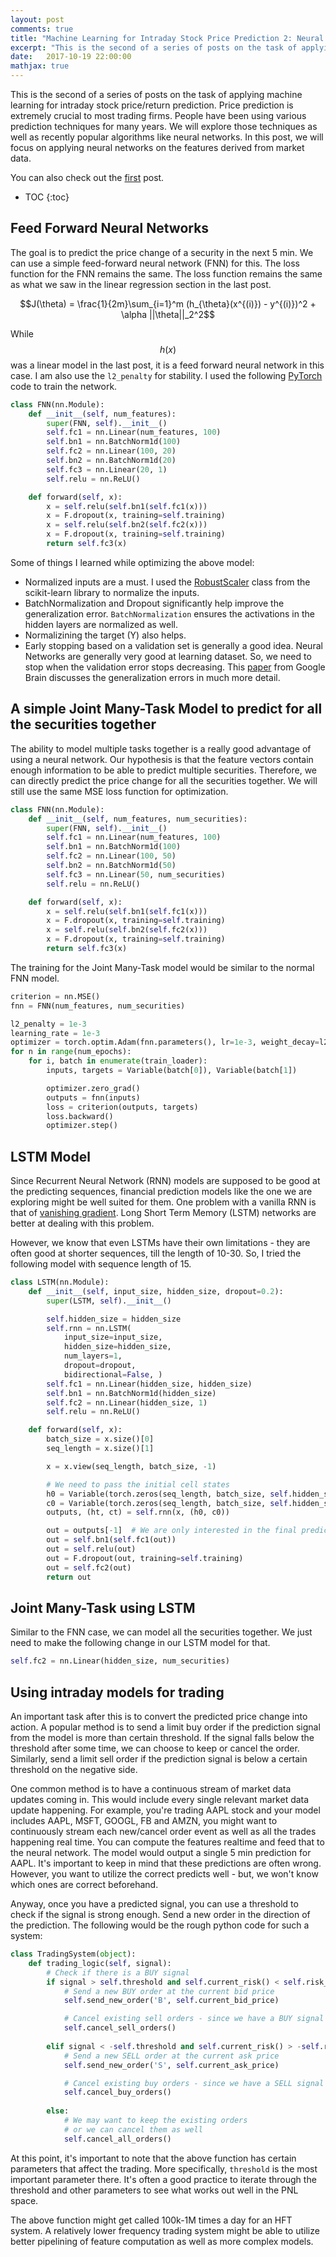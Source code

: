 ```yaml
---
layout: post
comments: true
title: "Machine Learning for Intraday Stock Price Prediction 2: Neural Networks"
excerpt: "This is the second of a series of posts on the task of applying machine learning for intraday stock price/return prediction. Price prediction is extremely crucial to most trading firms. People have been using various prediction techniques for many years. We will explore those techniques as well as recently popular algorithms like neural networks. In this post, we will focus on applying neural networks on the features derived from market data."
date:   2017-10-19 22:00:00
mathjax: true
---
```

This is the second of a series of posts on the task of applying machine learning for intraday stock price/return prediction. Price prediction is extremely crucial to most trading firms. People have been using various prediction techniques for many years. We will explore those techniques as well as recently popular algorithms like neural networks. In this post, we will focus on applying neural networks on the features derived from market data.

You can also check out the [first](/2017/10/03/intraday-stock-price-prediction-1) post.

* TOC
{:toc}

## Feed Forward Neural Networks

The goal is to predict the price change of a security in the next 5 min. We can use a simple feed-forward neural network (FNN) for this. The loss function for the FNN remains the same. The loss function remains the same as what we saw in the linear regression section in the last post.

$$J(\theta) = \frac{1}{2m}\sum_{i=1}^m (h_{\theta}(x^{(i)}) - y^{(i)})^2 + \alpha ||\theta||_2^2$$

While $$h(x)$$ was a linear model in the last post, it is a feed forward neural network in this case. I am also use the `l2_penalty` for stability. I used the following [PyTorch](http://pytorch.org/) code to train the network.

```python
class FNN(nn.Module):
    def __init__(self, num_features):
        super(FNN, self).__init__()
        self.fc1 = nn.Linear(num_features, 100)
        self.bn1 = nn.BatchNorm1d(100)
        self.fc2 = nn.Linear(100, 20)
        self.bn2 = nn.BatchNorm1d(20)
        self.fc3 = nn.Linear(20, 1)
        self.relu = nn.ReLU()

    def forward(self, x):
        x = self.relu(self.bn1(self.fc1(x)))
        x = F.dropout(x, training=self.training)
        x = self.relu(self.bn2(self.fc2(x)))
        x = F.dropout(x, training=self.training)
        return self.fc3(x)
```

Some of things I learned while optimizing the above model:
* Normalized inputs are a must. I used the [RobustScaler](http://scikit-learn.org/stable/modules/generated/sklearn.preprocessing.RobustScaler.html#sklearn.preprocessing.RobustScaler) class from the scikit-learn library to normalize the inputs.
* BatchNormalization and Dropout significantly help improve the generalization error. `BatchNormalization` ensures the activations in the hidden layers are normalized as well.
* Normalizining the target (Y) also helps.
* Early stopping based on a validation set is generally a good idea. Neural Networks are generally very good at learning dataset. So, we need to stop when the validation error stops decreasing. This [paper](https://arxiv.org/abs/1611.03530) from Google Brain discusses the generalization errors in much more detail.

## A simple Joint Many-Task Model to predict for all the securities together

The ability to model multiple tasks together is a really good advantage of using a neural network. Our hypothesis is that the feature vectors contain enough information to be able to predict multiple securities. Therefore, we can directly predict the price change for all the securities together. We will still use the same MSE loss function for optimization.

```python
class FNN(nn.Module):
    def __init__(self, num_features, num_securities):
        super(FNN, self).__init__()
        self.fc1 = nn.Linear(num_features, 100)
        self.bn1 = nn.BatchNorm1d(100)
        self.fc2 = nn.Linear(100, 50)
        self.bn2 = nn.BatchNorm1d(50)
        self.fc3 = nn.Linear(50, num_securities)
        self.relu = nn.ReLU()

    def forward(self, x):
        x = self.relu(self.bn1(self.fc1(x)))
        x = F.dropout(x, training=self.training)
        x = self.relu(self.bn2(self.fc2(x)))
        x = F.dropout(x, training=self.training)
        return self.fc3(x)
```

The training for the Joint Many-Task model would be similar to the normal FNN model.

```python
criterion = nn.MSE()
fnn = FNN(num_features, num_securities)

l2_penalty = 1e-3
learning_rate = 1e-3
optimizer = torch.optim.Adam(fnn.parameters(), lr=1e-3, weight_decay=l2_penalty)
for n in range(num_epochs):
    for i, batch in enumerate(train_loader):
        inputs, targets = Variable(batch[0]), Variable(batch[1])

        optimizer.zero_grad()
        outputs = fnn(inputs)
        loss = criterion(outputs, targets)
        loss.backward()
        optimizer.step()
```

## LSTM Model

Since Recurrent Neural Network (RNN) models are supposed to be good at the predicting sequences, financial prediction models like the one we are exploring might be well suited for them. One problem with a vanilla RNN is that of [vanishing gradient](http://neuralnetworksanddeeplearning.com/chap5.html#the_vanishing_gradient_problem). Long Short Term Memory (LSTM) networks are better at dealing with this problem.

However, we know that even LSTMs have their own limitations - they are often good at shorter sequences, till the length of 10-30. So, I tried the following model with sequence length of 15.

```python
class LSTM(nn.Module):
    def __init__(self, input_size, hidden_size, dropout=0.2):
        super(LSTM, self).__init__()

        self.hidden_size = hidden_size
        self.rnn = nn.LSTM(
            input_size=input_size,
            hidden_size=hidden_size,
            num_layers=1,
            dropout=dropout,
            bidirectional=False, )
        self.fc1 = nn.Linear(hidden_size, hidden_size)
        self.bn1 = nn.BatchNorm1d(hidden_size)
        self.fc2 = nn.Linear(hidden_size, 1)
        self.relu = nn.ReLU()

    def forward(self, x):
        batch_size = x.size()[0]
        seq_length = x.size()[1]

        x = x.view(seq_length, batch_size, -1)

        # We need to pass the initial cell states
        h0 = Variable(torch.zeros(seq_length, batch_size, self.hidden_size))
        c0 = Variable(torch.zeros(seq_length, batch_size, self.hidden_size))
        outputs, (ht, ct) = self.rnn(x, (h0, c0))

        out = outputs[-1]  # We are only interested in the final prediction
        out = self.bn1(self.fc1(out))
        out = self.relu(out)
        out = F.dropout(out, training=self.training)
        out = self.fc2(out)
        return out
```

## Joint Many-Task using LSTM

Similar to the FNN case, we can model all the securities together. We just need to make the following change in our LSTM model for that.

```python
self.fc2 = nn.Linear(hidden_size, num_securities)
```

## Using intraday models for trading

An important task after this is to convert the predicted price change into action. A popular method is to send a limit buy order if the prediction signal from the model is more than certain threshold. If the signal falls below the threshold after some time, we can choose to keep or cancel the order. Similarly, send a limit sell order if the prediction signal is below a certain threshold on the negative side.

One common method is to have a continuous stream of market data updates coming in. This would include every single relevant market data update happening. For example, you're trading AAPL stock and your model includes AAPL, MSFT, GOOGL, FB and AMZN, you might want to continuously stream each new/cancel order event as well as all the trades happening real time. You can compute the features realtime and feed that to the neural network. The model would output a single 5 min prediction for AAPL. It's important to keep in mind that these predictions are often wrong. However, you want to utilize the correct predicts well - but, we won't know which ones are correct beforehand.

Anyway, once you have a predicted signal, you can use a threshold to check if the signal is strong enough. Send a new order in the direction of the prediction. The following would be the rough python code for such a system:

```python
class TradingSystem(object):
    def trading_logic(self, signal):
        # Check if there is a BUY signal
        if signal > self.threshold and self.current_risk() < self.risk_threshold:
            # Send a new BUY order at the current bid price
            self.send_new_order('B', self.current_bid_price)

            # Cancel existing sell orders - since we have a BUY signal
            self.cancel_sell_orders()
        
        elif signal < -self.threshold and self.current_risk() > -self.risk_threshold:
            # Send a new SELL order at the current ask price
            self.send_new_order('S', self.current_ask_price)

            # Cancel existing buy orders - since we have a SELL signal
            self.cancel_buy_orders()
        
        else:
            # We may want to keep the existing orders
            # or we can cancel them as well
            self.cancel_all_orders()
```

At this point, it's important to note that the above function has certain parameters that affect the trading. More specifically, `threshold` is the most important parameter there. It's often a good practice to iterate through the threshold and other parameters to see what works out well in the PNL space.

The above function might get called 100k-1M times a day for an HFT system. A relatively lower frequency trading system might be able to utilize better pipelining of feature computation as well as more complex models.
